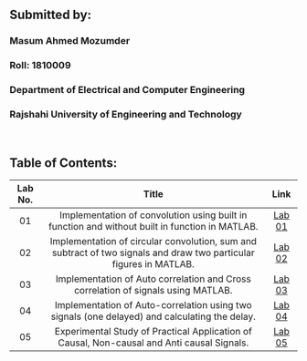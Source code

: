 ## Submitted by:

### **Masum Ahmed Mozumder**
### Roll: 1810009
### Department of Electrical and Computer Engineering
### Rajshahi University of Engineering and Technology

<br>

## Table of Contents:

| Lab No. | Title | Link |
| :---: | :---: | :---: |
| 01 | Implementation of convolution using built in function and without built in function in MATLAB. | [Lab 01](https://github.com/Masum-1810009/DSP-Lab-Reports/blob/Masum-1810009-patch-1/lab%20report%201.md)
| 02 | Implementation of circular convolution, sum and subtract of two signals and draw two particular figures in MATLAB. | [Lab 02](https://github.com/Masum-1810009/DSP-Lab-Reports/blob/Masum-1810009-patch-1/lab%20report%202.md)
| 03 | Implementation of Auto correlation and Cross correlation of signals using MATLAB. | [Lab 03](https://github.com/Masum-1810009/DSP-Lab-Reports/blob/Masum-1810009-patch-1/lab%20report%203.md)
| 04 | Implementation of Auto-correlation using two signals (one delayed) and calculating the delay. | [Lab 04](https://github.com/Masum-1810009/DSP-Lab-Reports/blob/Masum-1810009-patch-1/lab%20report%204.md)
| 05 | Experimental Study of Practical Application of Causal, Non-causal and Anti causal Signals. | [Lab 05](https://github.com/Masum-1810009/DSP-Lab-Reports/blob/Masum-1810009-patch-1/lab%20report%205.md)
